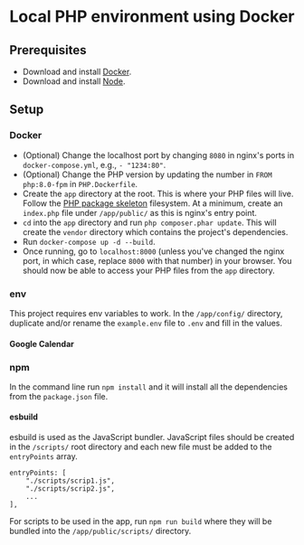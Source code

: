 # Local PHP environment using Docker

## Prerequisites

- Download and install [Docker](https://www.docker.com/get-started/).
- Download and install [Node](https://nodejs.org/en).

## Setup

### Docker
- (Optional) Change the localhost port by changing `8080` in nginx's ports in `docker-compose.yml`, e.g., `- "1234:80"`.
- (Optional) Change the PHP version by updating the number in `FROM php:8.0-fpm` in `PHP.Dockerfile`.
- Create the `app` directory at the root. This is where your PHP files will live. Follow the [PHP package skeleton](https://github.com/php-pds/skeleton) filesystem. At a minimum, create an `index.php` file under `/app/public/` as this is nginx's entry point.
- `cd` into the `app` directory and run `php composer.phar update`. This will create the `vendor` directory which contains the project's dependencies.
- Run `docker-compose up -d --build`.
- Once running, go to `localhost:8000` (unless you've changed the nginx port, in which case, replace `8000` with that number) in your browser. You should now be able to access your PHP files from the `app` directory.

### env
This project requires env variables to work. In the `/app/config/` directory, duplicate and/or rename the `example.env` file to `.env` and fill in the values.

#### Google Calendar

### npm
In the command line run `npm install` and it will install all the dependencies from the `package.json` file.

#### esbuild
esbuild is used as the JavaScript bundler. JavaScript files should be created in the `/scripts/` root directory and each new file must be added to the `entryPoints` array.

```
entryPoints: [
    "./scripts/scrip1.js",
    "./scripts/scrip2.js",
    ...
],
```
For scripts to be used in the app, run `npm run build` where they will be bundled into the `/app/public/scripts/` directory.

